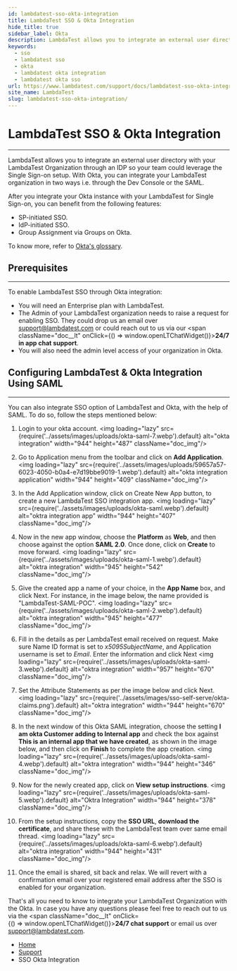 ```yaml
---
id: lambdatest-sso-okta-integration
title: LambdaTest SSO & Okta Integration
hide_title: true
sidebar_label: Okta
description: LambdaTest allows you to integrate an external user directory with your LambdaTest Organization through an IDP so your team could leverage the Single Sign-on setup. This document will help you integrate your LambdaTest organization with your Okta directory.
keywords:
  - sso
  - lambdatest sso
  - okta
  - lambdatest okta integration
  - lambdatest okta sso
url: https://www.lambdatest.com/support/docs/lambdatest-sso-okta-integration/
site_name: LambdaTest
slug: lambdatest-sso-okta-integration/
---
```


<script type="application/ld+json"
      dangerouslySetInnerHTML={{ __html: JSON.stringify({
       "@context": "https://schema.org",
        "@type": "BreadcrumbList",
        "itemListElement": [{
          "@type": "ListItem",
          "position": 1,
          "name": "LambdaTest",
          "item": "https://www.lambdatest.com"
        },{
          "@type": "ListItem",
          "position": 2,
          "name": "Support",
          "item": "https://www.lambdatest.com/support/docs/"
        },{
          "@type": "ListItem",
          "position": 3,
          "name": "SSO Okta Integration",
          "item": "https://www.lambdatest.com/support/docs/lambdatest-sso-okta-integration/"
        }]
      })
    }}
></script>

# LambdaTest SSO & Okta Integration

* * *

LambdaTest allows you to integrate an external user directory with your LambdaTest Organization through an IDP so your team could leverage the Single Sign-on setup. With Okta, you can integrate your LambdaTest organization in two ways i.e. through the Dev Console or the SAML.

After you integrate your Okta instance with your LambdaTest for Single Sign-on, you can benefit from the following features:
* SP-initiated SSO.
* IdP-initiated SSO.
* Group Assignment via Groups on Okta.

To know more, refer to <a href="https://help.okta.com/en/prod/Content/Topics/Reference/glossary.htm">Okta's glossary</a>.

## Prerequisites ##
---
To enable LambdaTest SSO through Okta integration:

* You will need an Enterprise plan with LambdaTest.
* The Admin of your LambdaTest organization needs to raise a request for enabling SSO. They could drop us an email over <a href="mailto:support@lambdatest.com">support@lambdatest.com</a> or could reach out to us via our <span className="doc__lt" onClick={() => window.openLTChatWidget()}>**24/7 in app chat support**</span>.
* You will also need the admin level access of your organization in Okta.


## Configuring LambdaTest & Okta Integration Using SAML
---

You can also integrate SSO option of LambdaTest and Okta, with the help of SAML. To do so, follow the steps mentioned below:

1. Login to your okta account. 
<img loading="lazy" src={require('../assets/images/uploads/okta-saml-7.webp').default} alt="okta integration" width="944" height="487" className="doc_img"/>

2. Go to Application menu from the toolbar and click on **Add Application**.
<img loading="lazy" src={require('../assets/images/uploads/59657a57-6023-4050-b0a4-e7d19bbe9019-1.webp').default} alt="okta integration application" width="944" height="409" className="doc_img"/> 

3. In the Add Application window, click on Create New App button, to create a new LambdaTest SSO integration app.
<img loading="lazy" src={require('../assets/images/uploads/okta-saml.webp').default} alt="oktra integration app" width="944" height="407" className="doc_img"/>

4. Now in the new app window, choose the **Platform** as **Web**, and then choose against the option **SAML 2.0**. Once done, click on **Create** to move forward. 
<img loading="lazy" src={require('../assets/images/uploads/okta-saml-1.webp').default} alt="oktra integration" width="945" height="542" className="doc_img"/>

5. Give the created app a name of your choice, in the **App Name** box, and click Next. For instance, in the image below, the name provided is "LambdaTest-SAML-POC".
<img loading="lazy" src={require('../assets/images/uploads/okta-saml-2.webp').default} alt="oktra integration" width="945" height="477" className="doc_img"/>

6. Fill in the details as per LambdaTest email received on request. Make sure Name ID format is set to *x5095SubjectName*, and Application username is set to <em>Email</em>. Enter the information and click Next
<img loading="lazy" src={require('../assets/images/uploads/okta-saml-3.webp').default} alt="oktra integration" width="957" height="670" className="doc_img"/>

7. Set the Attribute Statements as per the image below and click Next.
<img loading="lazy" src={require('../assets/images/sso-self-serve/okta-claims.png').default} alt="oktra integration" width="944" height="670" className="doc_img"/>

8. In the next window of this Okta SAML integration, choose the setting **I am okta Customer adding to Internal app** and check the box against **This is an internal app that we have created**, as shown in the image below, and then click on **Finish** to complete the app creation.
<img loading="lazy" src={require('../assets/images/uploads/okta-saml-4.webp').default} alt="oktra integration" width="944" height="346" className="doc_img"/> 

9. Now for the newly created app, click on **View setup instructions**.
<img loading="lazy" src={require('../assets/images/uploads/okta-saml-5.webp').default} alt="Oktra Integration" width="944" height="378" className="doc_img"/>

10. From the setup instructions, copy the **SSO URL**, **download the certificate**, and share these with the LambdaTest team over same email thread.
<img loading="lazy" src={require('../assets/images/uploads/okta-saml-6.webp').default} alt="oktra integration" width="944" height="431" className="doc_img"/>


11. Once the email is shared, sit back and relax. We will revert with a confirmation email over your registered email address after the SSO is enabled for your organization.
>
That's all you need to know to integrate your LambdaTest Organization with the Okta. In case you have any questions please feel free to reach out to us via the <span className="doc__lt" onClick={() => window.openLTChatWidget()}>**24/7 chat support**</span> or email us over [support@lambdatest.com](mailto:support@lambdatest.com).

<nav aria-label="breadcrumbs">
  <ul className="breadcrumbs">
    <li className="breadcrumbs__item">
      <a className="breadcrumbs__link" href="https://www.lambdatest.com">
        Home
      </a>
    </li>
    <li className="breadcrumbs__item">
      <a className="breadcrumbs__link" target="_self" href="https://www.lambdatest.com/support/docs/">
        Support
      </a>
    </li>
    <li className="breadcrumbs__item breadcrumbs__item--active">
      <span className="breadcrumbs__link">
        SSO Okta Integration
      </span>
    </li>
  </ul>
</nav>